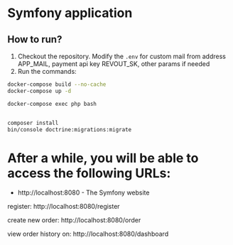 # Symfony application

## How to run?

1. Checkout the repository.
   Modify the `.env` for custom mail from address APP_MAIL, payment api key REVOUT_SK, other params if needed
2. Run the commands:

```bash
docker-compose build --no-cache
docker-compose up -d

docker-compose exec php bash


composer install
bin/console doctrine:migrations:migrate

```

# After a while, you will be able to access the following URLs:

- http://localhost:8080 - The Symfony website

register:
http://localhost:8080/register

create new order:
http://localhost:8080/order

view order history on:
http://localhost:8080/dashboard
